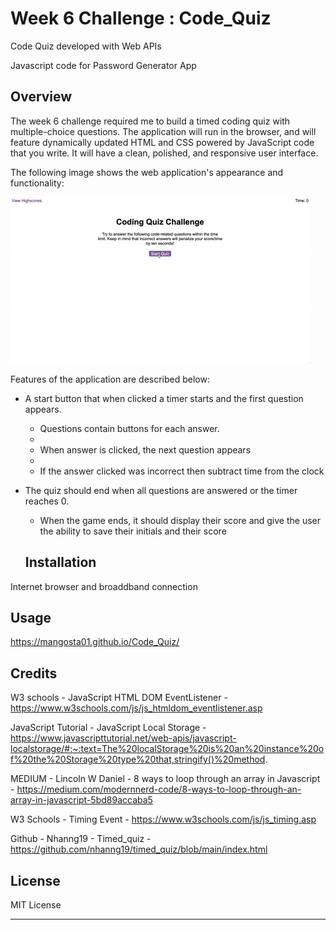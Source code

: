 # Week 6 Challenge : Code_Quiz

Code Quiz developed with Web APIs

Javascript code for Password Generator App

## Overview

The week 6 challenge required me to build a timed coding quiz with multiple-choice questions. The application will run in the browser, and will feature dynamically updated HTML and CSS powered by JavaScript code that you write. It will have a clean, polished, and responsive user interface. 

The following image shows the web application's appearance and functionality:

![Code Quiz](08-web-apis-challenge-demo.gif)

Features of the application are described below:

* A start button that when clicked a timer starts and the first question appears.
 
  * Questions contain buttons for each answer.
  * 
  * When answer is clicked, the next question appears
  * 
  * If the answer clicked was incorrect then subtract time from the clock

* The quiz should end when all questions are answered or the timer reaches 0.

  * When the game ends, it should display their score and give the user the ability to save their initials and their score
  


  ## Installation

Internet browser and broaddband connection

## Usage

https://mangosta01.github.io/Code_Quiz/



## Credits

W3 schools - JavaScript HTML DOM EventListener - https://www.w3schools.com/js/js_htmldom_eventlistener.asp 

JavaScript Tutorial  - JavaScript Local Storage - https://www.javascripttutorial.net/web-apis/javascript-localstorage/#:~:text=The%20localStorage%20is%20an%20instance%20of%20the%20Storage%20type%20that,stringify()%20method. 

MEDIUM - Lincoln W Daniel - 8 ways to loop through an array in Javascript - https://medium.com/modernnerd-code/8-ways-to-loop-through-an-array-in-javascript-5bd89accaba5 

W3 Schools  - Timing Event - https://www.w3schools.com/js/js_timing.asp

Github - Nhanng19 - Timed_quiz - https://github.com/nhanng19/timed_quiz/blob/main/index.html 


## License

MIT License

---